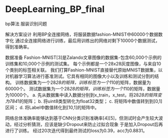 # DeepLearning_BP_final
bp算法 服装识别问题

解决方案设计
利用BP全连接网络，将服装数据fashion-MNIST中60000个数据数字化
通过全连接网络进行训练，最后用训练出的网络对剩下10000个数据测试，得到准确率。

数据准备
Fashion-MNIST[3]是Zalando文章图像的数据集-包含60,000个示例的训练集和10,000个示例的测试集。
每个示例都是一个28x28灰度图像，与来自10个类别的标签相关联。
我们打算Fashion-MNIST直接替代原始MNIST数据集，以对机器学习算法进行基准测试。它具有相同的图像大小以及训练和测试分割的结构。
训练数据集为一个28*28的矩阵，训练标签为一个1*10的矩阵，数据量为60000个。
测试数据集为一个28*28的矩阵，训练标签为一个1*10的矩阵，数据量为10000个。
a.	先从数据集中读入数据分别到x_train，x_test，将28*28的矩阵变为784*1的矩阵；
b.	将uint8类型转化为float32类型；
c.	将矩阵中数值转到到[0,1]区间；
d.	将Label中数值转化到[10,1]的矩阵中。

网络总体准确率能够达到基于CNN分类识别准确率[4][5]，但测试时会产生较大波动，经过分析猜测，应该是缺少Dropout来防止过拟合现象
于是加入Dropout后再进行了训练。
经过20次迭代得到最终测试的loss为0.39，acc为0.8831。
